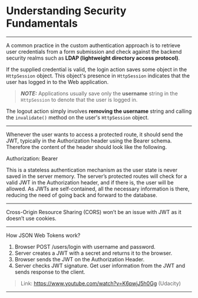 # Understanding Security Fundamentals

---

A common practice in the custom authentication approach is to retrieve user credentials from a form submission and check against the backend security realms such as **LDAP (lightweight directory access protocol)**.

If the supplied credential is valid, the login action saves some object in the `HttpSession` object. This object's presence in `HttpSession` indicates that the user has logged in to the Web application.

> **_NOTE:_** Applications usually save only the **username** string in the `HttpSession` to denote that the user is logged in.

The logout action simply involves **removing the username** string and calling the `invalidate()` method on the user's `HttpSession` object.

---

Whenever the user wants to access a protected route, it should send the JWT, typically in the Authorization header using the Bearer schema. Therefore the content of the header should look like the following.

Authorization: Bearer <token>

This is a stateless authentication mechanism as the user state is never saved in the server memory. The server’s protected routes will check for a valid JWT in the Authorization header, and if there is, the user will be allowed. As JWTs are self-contained, all the necessary information is there, reducing the need of going back and forward to the database.

---

Cross-Origin Resource Sharing (CORS) won’t be an issue with JWT as it doesn’t use cookies.

---

How JSON Web Tokens work?

1. Browser POST /users/login with username and password.
2. Server creates a JWT with a secret and returns it to the browser.
3. Browser sends the JWT on the Authorization Header.
4. Server checks JWT signature. Get user information from the JWT and sends response to the client. 

> Link: https://www.youtube.com/watch?v=K6pwjJ5h0Gg (Udacity)

---
